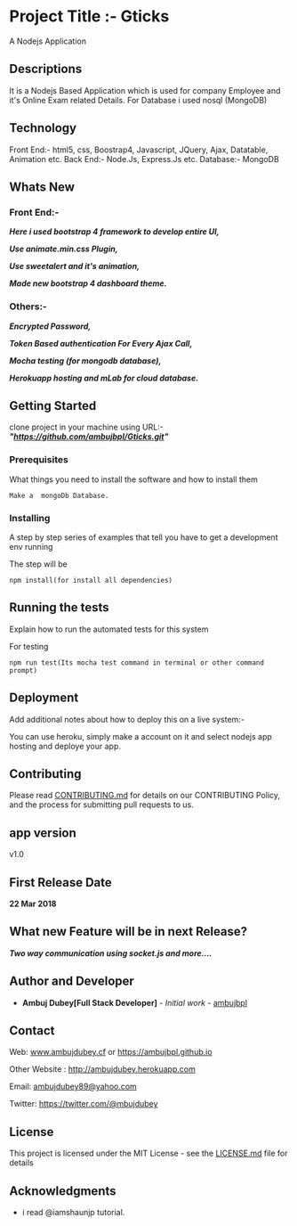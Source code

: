 # Project Title :- Gticks
A Nodejs Application

## Descriptions
It is a Nodejs Based Application which is used for company Employee and it's Online Exam related Details. 
For Database i used nosql (MongoDB)

## Technology
Front End:- html5, css, Boostrap4, Javascript, JQuery, Ajax, Datatable, Animation etc.
Back End:- Node.Js, Express.Js etc.
Database:- MongoDB

## Whats New

### Front End:- ###
**_Here i used bootstrap 4 framework to develop entire UI,_**

**_Use animate.min.css Plugin,_**

**_Use sweetalert and it's animation,_**

**_Made new bootstrap 4 dashboard theme._**

### Others:- ###
**_Encrypted Password,_**

**_Token Based authentication For Every Ajax Call,_**

**_Mocha testing (for mongodb database),_**

**_Herokuapp hosting and mLab for cloud database._**

## Getting Started

clone project in your machine using URL:- **_"https://github.com/ambujbpl/Gticks.git"_**

### Prerequisites

What things you need to install the software and how to install them

```
Make a  mongoDb Database. 
```

### Installing

A step by step series of examples that tell you have to get a development env running

The step will be

```
npm install(for install all dependencies)
```

## Running the tests

Explain how to run the automated tests for this system

For testing

```
npm run test(Its mocha test command in terminal or other command prompt)
```

## Deployment

Add additional notes about how to deploy this on a live system:-

You can use heroku, simply make a account on it and select nodejs app hosting and deploye your app.

## Contributing

Please read [CONTRIBUTING.md](https://gist.github.com/ambujbpl/Gticks/CONTRIBUTING.md) for details on our CONTRIBUTING Policy, and the process for submitting pull requests to us.

## app version

v1.0

## First Release Date

**22 Mar 2018**


## What new Feature will be in next Release?

**_Two way communication using socket.js and more...._**

## Author and Developer

* **Ambuj Dubey[Full Stack Developer]** - *Initial work* - [ambujbpl](https://github.com/ambujbpl)
## Contact

Web: www.ambujdubey.cf or https://ambujbpl.github.io

Other Website : http://ambujdubey.herokuapp.com

Email: ambujdubey89@yahoo.com

Twitter: https://twitter.com/@mbujdubey

## License

This project is licensed under the MIT License - see the [LICENSE.md](LICENSE.md) file for details

## Acknowledgments

* i read @iamshaunjp tutorial.

